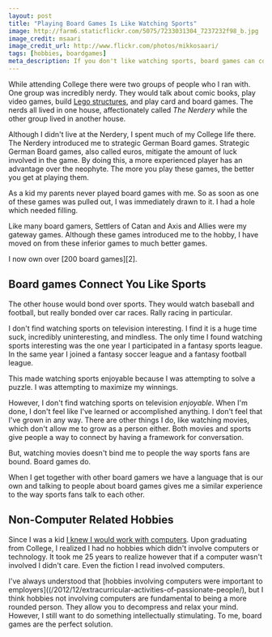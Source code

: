 ```yaml
---
layout: post
title: "Playing Board Games Is Like Watching Sports"
image: http://farm6.staticflickr.com/5075/7233031304_7237232f98_b.jpg
image_credit: msaari
image_credit_url: http://www.flickr.com/photos/mikkosaari/
tags: [hobbies, boardgames]
meta_description: If you don't like watching sports, board games can connect you to people the same way that sports do.
---
```


While attending College there were two groups of people who I ran with. One group was incredibly nerdy. They would talk about comic books, play video games, build [Lego structures](/2012/12/the-struggle-of-lego/), and play card and board games. The nerds all lived in one house, affectionately called _The Nerdery_ while the other group lived in another house.

Although I didn't live at the Nerdery, I spent much of my College life there. The Nerdery introduced me to strategic German Board games. Strategic German Board games, also called euros, mitigate the amount of luck involved in the game. By doing this, a more experienced player has an advantage over the neophyte. The more you play these games, the better you get at playing them.

As a kid my parents never played board games with me. So as soon as one of these games was pulled out, I was immediately drawn to it. I had a hole which needed filling.

Like many board gamers, Settlers of Catan and Axis and Allies were my gateway games. Although these games introduced me to the hobby, I have moved on from these inferior games to much better games.

I now own over [200 board games][2].

## Board games Connect You Like Sports

The other house would bond over sports. They would watch baseball and football, but really bonded over car races. Rally racing in particular.

I don't find watching sports on television interesting. I find it is a huge time suck, incredibly uninteresting, and mindless. The only time I found watching sports interesting was the one year I participated in a fantasy sports league. In the same year I joined a fantasy soccer league and a fantasy football league.

This made watching sports enjoyable because I was attempting to solve a puzzle. I was attempting to maximize my winnings.

However, I don't find watching sports on television _enjoyable_. When I'm done, I don't feel like I've learned or accomplished anything. I don't feel that I've grown in any way. There are other things I do, like watching movies, which don't allow me to grow as a person either. Both movies and sports give people a way to connect by having a framework for conversation.

But, watching movies doesn't bind me to people the way sports fans are bound. Board games do.

When I get together with other board gamers we have a language that is our own and talking to people about board games gives me a similar experience to the way sports fans talk to each other.

## Non-Computer Related Hobbies

Since I was a kid [I knew I would work with computers](/2012/12/falling-in-love-with-computers/). Upon graduating from College, I realized I had no hobbies which didn't involve computers or technology. It took me 25 years to realize however that if a computer wasn't involved I didn't care. Even the fiction I read involved computers.

I've always understood that [hobbies involving computers were important to employers]((/2012/12/extracurricular-activities-of-passionate-people/), but I think hobbies not involving computers are fundamental to being a more rounded person. They allow you to decompress and relax your mind. However, I still want to do something intellectually stimulating. To me, board games are the perfect solution.